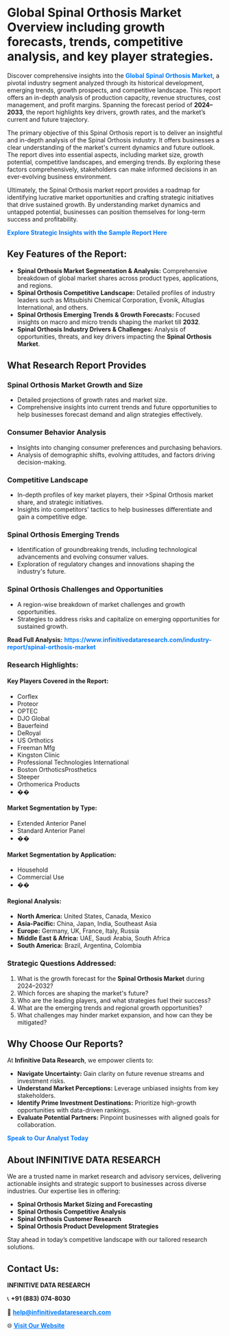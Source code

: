 <h1>Global Spinal Orthosis Market Overview including growth forecasts, trends, competitive analysis, and key player strategies.</h1>
<p>
Discover comprehensive insights into the 
<a href="https://www.infinitivedataresearch.com/industry-report/spinal-orthosis-market" rel="dofollow" style="color: #007BFF; text-decoration: none;"><strong>Global Spinal Orthosis Market</strong></a>, a pivotal industry segment analyzed through its historical development, emerging trends, growth prospects, and competitive landscape. This report offers an in-depth analysis of production capacity, revenue structures, cost management, and profit margins. Spanning the forecast period of <strong>2024–2033</strong>, the report highlights key drivers, growth rates, and the market’s current and future trajectory.
</p>
<p>
The primary objective of this Spinal Orthosis report is to deliver an insightful and in-depth analysis of the Spinal Orthosis industry. It offers businesses a clear understanding of the market's current dynamics and future outlook. The report dives into essential aspects, including market size, growth potential, competitive landscapes, and emerging trends. By exploring these factors comprehensively, stakeholders can make informed decisions in an ever-evolving business environment.
</p>
<p>
Ultimately, the Spinal Orthosis market report provides a roadmap for identifying lucrative market opportunities and crafting strategic initiatives that drive sustained growth. By understanding market dynamics and untapped potential, businesses can position themselves for long-term success and profitability.
</p>
<p>
<a href="https://www.infinitivedataresearch.com/request-sample/reportId=108676" style="color: #007BFF; text-decoration: none;"><strong>Explore Strategic Insights with the Sample Report Here</strong></a>
</p>

<h2>Key Features of the Report:</h2>
<ul>
<li><strong>Spinal Orthosis Market Segmentation & Analysis:</strong> Comprehensive breakdown of global market shares across product types, applications, and regions.</li>
<li><strong>Spinal Orthosis Competitive Landscape:</strong> Detailed profiles of industry leaders such as Mitsubishi Chemical Corporation, Evonik, Altuglas International, and others.</li>
<li><strong>Spinal Orthosis Emerging Trends & Growth Forecasts:</strong> Focused insights on macro and micro trends shaping the market till <strong>2032</strong>.</li>
<li><strong>Spinal Orthosis Industry Drivers & Challenges:</strong> Analysis of opportunities, threats, and key drivers impacting the <strong>Spinal Orthosis Market</strong>.</li>
</ul>

<h2>What Research Report Provides</h2>
<h3>Spinal Orthosis Market Growth and Size</h3>
<ul>
<li>Detailed projections of growth rates and market size.</li>
<li>Comprehensive insights into current trends and future opportunities to help businesses forecast demand and align strategies effectively.</li>
</ul>

<h3>Consumer Behavior Analysis</h3>
<ul>
<li>Insights into changing consumer preferences and purchasing behaviors.</li>
<li>Analysis of demographic shifts, evolving attitudes, and factors driving decision-making.</li>
</ul>

<h3>Competitive Landscape</h3>
<ul>
<li>In-depth profiles of key market players, their >Spinal Orthosis market share, and strategic initiatives.</li>
<li>Insights into competitors' tactics to help businesses differentiate and gain a competitive edge.</li>
</ul>

<h3>Spinal Orthosis Emerging Trends</h3>
<ul>
<li>Identification of groundbreaking trends, including technological advancements and evolving consumer values.</li>
<li>Exploration of regulatory changes and innovations shaping the industry's future.</li>
</ul>

<h3>Spinal Orthosis Challenges and Opportunities</h3>
<ul>
<li>A region-wise breakdown of market challenges and growth opportunities.</li>
<li>Strategies to address risks and capitalize on emerging opportunities for sustained growth.</li>
</ul>
<p><strong>Read Full Analysis:</strong> <a href="https://www.infinitivedataresearch.com/industry-report/spinal-orthosis-market" rel="dofollow" style="color: #007BFF; text-decoration: none;"><strong>https://www.infinitivedataresearch.com/industry-report/spinal-orthosis-market</strong></a></p>
<h3>Research Highlights:</h3>
<h4>Key Players Covered in the Report:</h4>
<ul><li>Corflex</li><li>Proteor</li><li>OPTEC</li><li>DJO Global</li><li>Bauerfeind</li><li>DeRoyal</li><li>US Orthotics</li><li>Freeman Mfg</li><li>Kingston Clinic</li><li>Professional Technologies International</li><li>Boston OrthoticsProsthetics</li><li>Steeper</li><li>Orthomerica Products</li><li>��</li></ul>
<h4>Market Segmentation by Type:</h4>
<ul><li>Extended Anterior Panel</li><li>Standard Anterior Panel</li><li>��</li></ul>
<h4>Market Segmentation by Application:</h4>
<ul><li>Household</li><li>Commercial Use</li><li>��</li></ul>

<h4>Regional Analysis:</h4>
<ul>
<li><strong>North America:</strong> United States, Canada, Mexico</li>
<li><strong>Asia-Pacific:</strong> China, Japan, India, Southeast Asia</li>
<li><strong>Europe:</strong> Germany, UK, France, Italy, Russia</li>
<li><strong>Middle East & Africa:</strong> UAE, Saudi Arabia, South Africa</li>
<li><strong>South America:</strong> Brazil, Argentina, Colombia</li>
</ul>

<h3>Strategic Questions Addressed:</h3>
<ol>
<li>What is the growth forecast for the <strong>Spinal Orthosis Market</strong> during 2024–2032?</li>
<li>Which forces are shaping the market's future?</li>
<li>Who are the leading players, and what strategies fuel their success?</li>
<li>What are the emerging trends and regional growth opportunities?</li>
<li>What challenges may hinder market expansion, and how can they be mitigated?</li>
</ol>

<h2>Why Choose Our Reports?</h2>
<p>At <strong>Infinitive Data Research</strong>, we empower clients to:</p>
<ul>
<li><strong>Navigate Uncertainty:</strong> Gain clarity on future revenue streams and investment risks.</li>
<li><strong>Understand Market Perceptions:</strong> Leverage unbiased insights from key stakeholders.</li>
<li><strong>Identify Prime Investment Destinations:</strong> Prioritize high-growth opportunities with data-driven rankings.</li>
<li><strong>Evaluate Potential Partners:</strong> Pinpoint businesses with aligned goals for collaboration.</li>
</ul>
<p><a href="https://www.infinitivedataresearch.com/industry-report/spinal-orthosis-market" rel="dofollow" style="color: #007BFF; text-decoration: none;"><strong>Speak to Our Analyst Today</strong></a></p>

<h2>About INFINITIVE DATA RESEARCH</h2>
<p>We are a trusted name in market research and advisory services, delivering actionable insights and strategic support to businesses across diverse industries. Our expertise lies in offering:</p>
<ul>
<li><strong>Spinal Orthosis Market Sizing and Forecasting</strong></li>
<li><strong>Spinal Orthosis Competitive Analysis</strong></li>
<li><strong>Spinal Orthosis Customer Research</strong></li>
<li><strong>Spinal Orthosis Product Development Strategies</strong></li>
</ul>
<p>Stay ahead in today’s competitive landscape with our tailored research solutions.</p>

<h2>Contact Us:</h2>
<p><strong>INFINITIVE DATA RESEARCH</strong></p>
<p>📞 <strong>+91 (883) 074-8030</strong></p>
<p>📧 <strong><a href="mailto:help@infinitivedataresearch.com" style="color: #007BFF;">help@infinitivedataresearch.com</a></strong></p>
<p>🌐 <strong><a href="https://www.infinitivedataresearch.com" rel="dofollow" style="color: #007BFF;">Visit Our Website</a></strong></p>